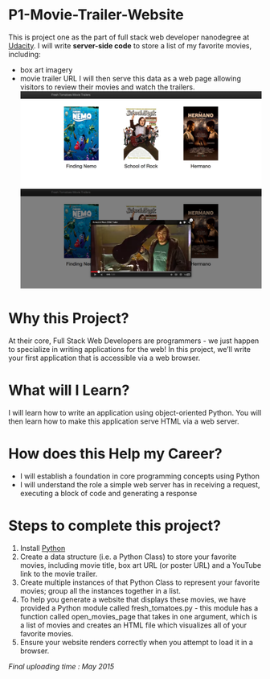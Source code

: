 # P1-Movie-Trailer-Website
This is project one as the part of full stack web developer nanodegree at [Udacity](https://www.udacity.com/course/nd004).
I will write **server-side code** to store a list of my favorite movies, including:
* box art imagery
* movie trailer URL
I will then serve this data as a web page allowing visitors to review their movies and watch the trailers.
![image](m1.png)
![image2](m2.png)

# Why this Project?

At their core, Full Stack Web Developers are programmers - we just happen to specialize in writing applications for the web! In this project, we’ll write your first application that is accessible via a web browser.

# What will I Learn?

I will learn how to write an application using object-oriented Python. You will then learn how to make this application serve HTML via a web server.

# How does this Help my Career?

* I will establish a foundation in core programming concepts using Python
* I  will understand the role a simple web server has in receiving a request, executing a block of code and generating a response

# Steps to complete this project?

1. Install [Python](https://www.python.org/)
2. Create a data structure (i.e. a Python Class) to store your favorite movies, including movie title, box art URL (or poster URL) and a YouTube link to the movie trailer.
3. Create multiple instances of that Python Class to represent your favorite movies; group all the instances together in a list.
4. To help you generate a website that displays these movies, we have provided a Python module called fresh_tomatoes.py - this module has a function called open_movies_page that takes in one argument, which is a list of movies and creates an HTML file which visualizes all of your favorite movies.
5. Ensure your website renders correctly when you attempt to load it in a browser.

*Final uploading time : May 2015*
